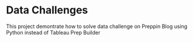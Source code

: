 # Data Challenges

This project demontrate how to solve data challenge on Preppin Blog using Python instead of Tableau Prep Builder

